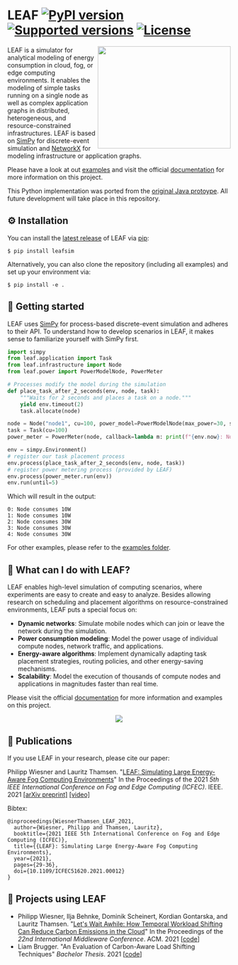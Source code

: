 # LEAF [![PyPI version](https://img.shields.io/pypi/v/leafsim.svg?color=52c72b)](https://pypi.org/project/leafsim/) [![Supported versions](https://img.shields.io/pypi/pyversions/leafsim.svg)](https://pypi.org/project/leafsim/) [![License](https://img.shields.io/pypi/l/leafsim.svg)](https://pypi.org/project/leafsim/)

<img align="right" width="300" height="230" src="https://leaf.readthedocs.io/en/latest/_static/logo.svg">

LEAF is a simulator for analytical modeling of energy consumption in cloud, fog, or edge computing environments.
It enables the modeling of simple tasks running on a single node as well as complex application graphs in distributed, heterogeneous, and resource-constrained infrastructures.
LEAF is based on [SimPy](https://simpy.readthedocs.io/en/latest/) for discrete-event simulation and [NetworkX](https://networkx.org/) for modeling infrastructure or application graphs.

Please have a look at out [examples](https://github.com/dos-group/leaf/tree/main/examples) and visit the official [documentation](https://leaf.readthedocs.io) for more information on this project.

This Python implementation was ported from the [original Java protoype](https://www.github.com/birnbaum/leaf).
All future development will take place in this repository.


## ⚙️ Installation

You can install the [latest release](https://pypi.org/project/leafsim/) of LEAF via [pip](https://pip.pypa.io/en/stable/quickstart/):

```
$ pip install leafsim
```

Alternatively, you can also clone the repository (including all examples) and set up your environment via:

```
$ pip install -e .
```


## 🚀 Getting started

LEAF uses [SimPy](https://simpy.readthedocs.io/en/latest/) for process-based discrete-event simulation and adheres to their API.
To understand how to develop scenarios in LEAF, it makes sense to familiarize yourself with SimPy first.

```python
import simpy
from leaf.application import Task
from leaf.infrastructure import Node
from leaf.power import PowerModelNode, PowerMeter

# Processes modify the model during the simulation
def place_task_after_2_seconds(env, node, task):
    """Waits for 2 seconds and places a task on a node."""
    yield env.timeout(2)
    task.allocate(node)

node = Node("node1", cu=100, power_model=PowerModelNode(max_power=30, static_power=10))
task = Task(cu=100)
power_meter = PowerMeter(node, callback=lambda m: print(f"{env.now}: Node consumes {int(m)}W"))

env = simpy.Environment()  
# register our task placement process
env.process(place_task_after_2_seconds(env, node, task))
# register power metering process (provided by LEAF)
env.process(power_meter.run(env))
env.run(until=5)
```

Which will result in the output:

```
0: Node consumes 10W
1: Node consumes 10W
2: Node consumes 30W
3: Node consumes 30W
4: Node consumes 30W
```

For other examples, please refer to the [examples folder](https://github.com/dos-group/leaf/blob/main/examples).


## 🍃 What can I do with LEAF?

LEAF enables high-level simulation of computing scenarios, where experiments are easy to create and easy to analyze.
Besides allowing research on scheduling and placement algorithms on resource-constrained environments, LEAF puts a special focus on:

- **Dynamic networks**: Simulate mobile nodes which can join or leave the network during the simulation.
- **Power consumption modeling**: Model the power usage of individual compute nodes, network traffic, and applications.
- **Energy-aware algorithms**: Implement dynamically adapting task placement strategies, routing policies, and other energy-saving mechanisms.
- **Scalability**: Model the execution of thousands of compute nodes and applications in magnitudes faster than real time.

Please visit the official [documentation](https://leaf.readthedocs.io) for more information and examples on this project.

<p align="center">
  <img src="/docs/_static/infrastructure.png">
</p>


## 📖 Publications

If you use LEAF in your research, please cite our paper:

Philipp Wiesner and Lauritz Thamsen. "[LEAF: Simulating Large Energy-Aware Fog Computing Environments](https://ieeexplore.ieee.org/document/9458907)" In the Proceedings of the 2021 *5th IEEE International Conference on Fog and Edge Computing (ICFEC)*. IEEE. 2021 [[arXiv preprint]](https://arxiv.org/pdf/2103.01170.pdf) [[video]](https://youtu.be/G70hudAhd5M)

Bibtex:
```
@inproceedings{WiesnerThamsen_LEAF_2021,
  author={Wiesner, Philipp and Thamsen, Lauritz},
  booktitle={2021 IEEE 5th International Conference on Fog and Edge Computing (ICFEC)}, 
  title={{LEAF}: Simulating Large Energy-Aware Fog Computing Environments}, 
  year={2021},
  pages={29-36},
  doi={10.1109/ICFEC51620.2021.00012}
}
```

## 💚 Projects using LEAF

- Philipp Wiesner, Ilja Behnke, Dominik Scheinert,  Kordian Gontarska, and Lauritz Thamsen. "[Let's Wait Awhile: How Temporal Workload Shifting Can Reduce Carbon Emissions in the Cloud](https://arxiv.org/pdf/2110.13234.pdf)" In the Proceedings of the *22nd International Middleware Conference*. ACM. 2021 [[code](https://github.com/dos-group/lets-wait-awhile)]
- Liam Brugger. "An Evaluation of Carbon-Aware Load Shifting Techniques" *Bachelor Thesis*. 2021 [[code](https://gitlab.com/lbrugger72/Bachelor)]
